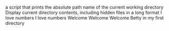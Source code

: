  a script that prints the absolute path name of the current working directory
Display current directory contents, including hidden files in a long format
I love numbers
I love numbers
Welcome
Welcome
Welcome
Betty in my first directory

